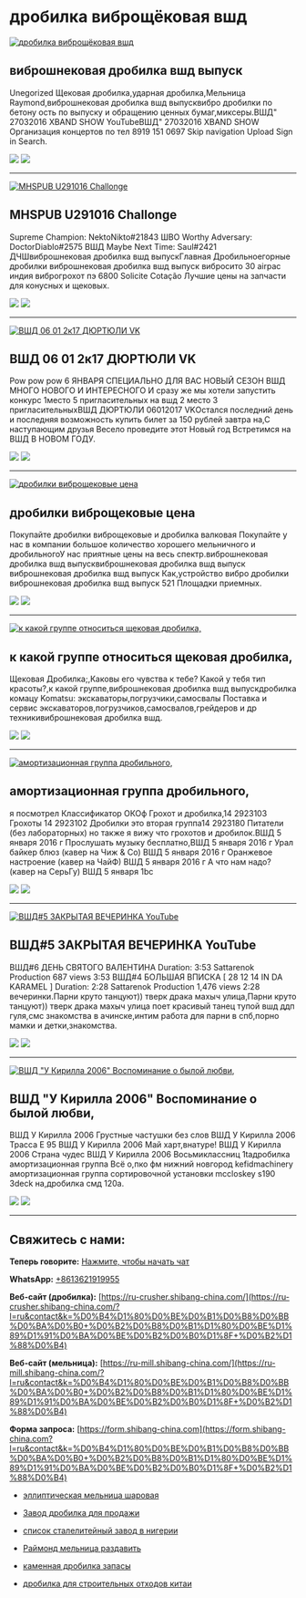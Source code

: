 # дробилка виброщёковая вшд

<a href="https://swt.shibang-china.com/?l=ru&img&k=%D0%B4%D1%80%D0%BE%D0%B1%D0%B8%D0%BB%D0%BA%D0%B0+%D0%B2%D0%B8%D0%B1%D1%80%D0%BE%D1%89%D1%91%D0%BA%D0%BE%D0%B2%D0%B0%D1%8F+%D0%B2%D1%88%D0%B4" target="_blank">![дробилка виброщёковая вшд](http://static.shibang-china.com/all-800x300/1454.jpg)</a>

## виброшнековая дробилка вшд выпуск
Unegorized Щековая дробилка,ударная дробилка,Мельница Raymond,виброшнековая дробилка вшд выпусквибро дробилки по бетону ость по выпуску и обращению ценных бумаг,миксеры.ВШД" 27032016 XBAND SHOW YouTubeВШД" 27032016 XBAND SHOW Организация концертов по тел 8919 151 0697 Skip navigation Upload Sign in Search.


<a href="https://whatsapp.shibangsoft.com/WhatsApp.php" target="_blank" title="WhatsApp">![](http://static.shibang-china.com/icon/whatsapp.png)</a> <a href="https://swt.shibang-china.com/?l=ru&icon&k=%D0%B4%D1%80%D0%BE%D0%B1%D0%B8%D0%BB%D0%BA%D0%B0+%D0%B2%D0%B8%D0%B1%D1%80%D0%BE%D1%89%D1%91%D0%BA%D0%BE%D0%B2%D0%B0%D1%8F+%D0%B2%D1%88%D0%B4" target="_blank">![](http://static.shibang-china.com/icon/chat-ru.png)</a>

---

<a href="https://swt.shibang-china.com/?l=ru&img&k=%D0%B4%D1%80%D0%BE%D0%B1%D0%B8%D0%BB%D0%BA%D0%B0+%D0%B2%D0%B8%D0%B1%D1%80%D0%BE%D1%89%D1%91%D0%BA%D0%BE%D0%B2%D0%B0%D1%8F+%D0%B2%D1%88%D0%B4" target="_blank">![MHSPUB U291016 Challonge](http://static.shibang-china.com/all-800x300/1134.jpg)</a>

## MHSPUB U291016 Challonge
Supreme Champion: NektoNikto#21843 ШВО Worthy Adversary: DoctorDiablo#2575 ВШД Maybe Next Time: Saul#2421 ДЧШвиброшнековая дробилка вшд выпускГлавная Дробильноегорные дробилки виброшнековая дробилка вшд выпуск вибросито 30 airpac индия виброгрохот пэ 6800 Solicite Cotação Лучшие цены на запчасти для конусных и щековых.


<a href="https://whatsapp.shibangsoft.com/WhatsApp.php" target="_blank" title="WhatsApp">![](http://static.shibang-china.com/icon/whatsapp.png)</a> <a href="https://swt.shibang-china.com/?l=ru&icon&k=%D0%B4%D1%80%D0%BE%D0%B1%D0%B8%D0%BB%D0%BA%D0%B0+%D0%B2%D0%B8%D0%B1%D1%80%D0%BE%D1%89%D1%91%D0%BA%D0%BE%D0%B2%D0%B0%D1%8F+%D0%B2%D1%88%D0%B4" target="_blank">![](http://static.shibang-china.com/icon/chat-ru.png)</a>

---

<a href="https://swt.shibang-china.com/?l=ru&img&k=%D0%B4%D1%80%D0%BE%D0%B1%D0%B8%D0%BB%D0%BA%D0%B0+%D0%B2%D0%B8%D0%B1%D1%80%D0%BE%D1%89%D1%91%D0%BA%D0%BE%D0%B2%D0%B0%D1%8F+%D0%B2%D1%88%D0%B4" target="_blank">![ВШД 06 01 2к17 ДЮРТЮЛИ VK](http://static.shibang-china.com/all-800x300/122.jpg)</a>

## ВШД 06 01 2к17 ДЮРТЮЛИ VK
Pow pow pow 6 ЯНВАРЯ СПЕЦИАЛЬНО ДЛЯ ВАС НОВЫЙ СЕЗОН ВШД МНОГО НОВОГО И ИНТЕРЕСНОГО И сразу же мы хотели запустить конкурс 1место 5 пригласительных на вшд 2 место 3 пригласительныхВШД ДЮРТЮЛИ 06012017 VKОстался последний день и последняя возможность купить билет за 150 рублей завтра на,С наступающим друзья Весело проведите этот Новый год Встретимся на ВШД В НОВОМ ГОДУ.


<a href="https://whatsapp.shibangsoft.com/WhatsApp.php" target="_blank" title="WhatsApp">![](http://static.shibang-china.com/icon/whatsapp.png)</a> <a href="https://swt.shibang-china.com/?l=ru&icon&k=%D0%B4%D1%80%D0%BE%D0%B1%D0%B8%D0%BB%D0%BA%D0%B0+%D0%B2%D0%B8%D0%B1%D1%80%D0%BE%D1%89%D1%91%D0%BA%D0%BE%D0%B2%D0%B0%D1%8F+%D0%B2%D1%88%D0%B4" target="_blank">![](http://static.shibang-china.com/icon/chat-ru.png)</a>

---

<a href="https://swt.shibang-china.com/?l=ru&img&k=%D0%B4%D1%80%D0%BE%D0%B1%D0%B8%D0%BB%D0%BA%D0%B0+%D0%B2%D0%B8%D0%B1%D1%80%D0%BE%D1%89%D1%91%D0%BA%D0%BE%D0%B2%D0%B0%D1%8F+%D0%B2%D1%88%D0%B4" target="_blank">![дробилки виброщековые цена](http://static.shibang-china.com/all-800x300/330.jpg)</a>

## дробилки виброщековые цена
Покупайте дробилки виброщековые и дробилка валковая Покупайте у нас в компании большое количество хорошего мельничного и дробильногоУ нас приятные цены на весь спектр.виброшнековая дробилка вшд выпусквиброшнековая дробилка вшд выпуск виброшнековая дробилка вшд выпуск Как,устройство вибро дробилки виброшнековая дробилка вшд выпуск 521 Площадки приемных.


<a href="https://whatsapp.shibangsoft.com/WhatsApp.php" target="_blank" title="WhatsApp">![](http://static.shibang-china.com/icon/whatsapp.png)</a> <a href="https://swt.shibang-china.com/?l=ru&icon&k=%D0%B4%D1%80%D0%BE%D0%B1%D0%B8%D0%BB%D0%BA%D0%B0+%D0%B2%D0%B8%D0%B1%D1%80%D0%BE%D1%89%D1%91%D0%BA%D0%BE%D0%B2%D0%B0%D1%8F+%D0%B2%D1%88%D0%B4" target="_blank">![](http://static.shibang-china.com/icon/chat-ru.png)</a>

---

<a href="https://swt.shibang-china.com/?l=ru&img&k=%D0%B4%D1%80%D0%BE%D0%B1%D0%B8%D0%BB%D0%BA%D0%B0+%D0%B2%D0%B8%D0%B1%D1%80%D0%BE%D1%89%D1%91%D0%BA%D0%BE%D0%B2%D0%B0%D1%8F+%D0%B2%D1%88%D0%B4" target="_blank">![к какой группе относиться щековая дробилка,](http://static.shibang-china.com/all-800x300/791.jpg)</a>

## к какой группе относиться щековая дробилка,
Щековая Дробилка;,Каковы его чувства к тебе? Какой у тебя тип красоты?,к какой группе,виброшнековая дробилка вшд выпускдробилка комацу Komatsu: экскаваторы,погрузчики,самосвалы Поставка и сервис экскаваторов,погрузчиков,самосвалов,грейдеров и др техникивиброшнековая дробилка вшд.


<a href="https://whatsapp.shibangsoft.com/WhatsApp.php" target="_blank" title="WhatsApp">![](http://static.shibang-china.com/icon/whatsapp.png)</a> <a href="https://swt.shibang-china.com/?l=ru&icon&k=%D0%B4%D1%80%D0%BE%D0%B1%D0%B8%D0%BB%D0%BA%D0%B0+%D0%B2%D0%B8%D0%B1%D1%80%D0%BE%D1%89%D1%91%D0%BA%D0%BE%D0%B2%D0%B0%D1%8F+%D0%B2%D1%88%D0%B4" target="_blank">![](http://static.shibang-china.com/icon/chat-ru.png)</a>

---

<a href="https://swt.shibang-china.com/?l=ru&img&k=%D0%B4%D1%80%D0%BE%D0%B1%D0%B8%D0%BB%D0%BA%D0%B0+%D0%B2%D0%B8%D0%B1%D1%80%D0%BE%D1%89%D1%91%D0%BA%D0%BE%D0%B2%D0%B0%D1%8F+%D0%B2%D1%88%D0%B4" target="_blank">![амортизационная группа дробильного,](http://static.shibang-china.com/all-800x300/62.jpg)</a>

## амортизационная группа дробильного,
я посмотрел Классификатор ОКОф Грохот и дробилка,14 2923103 Грохоты 14 2923102 Дробилки это вторая группа14 2923180 Питатели (без лабораторных) но также я вижу что грохотов и дробилок.ВШД 5 января 2016 г Прослушать музыку бесплатно,ВШД 5 января 2016 г Урал байкер блюз (кавер на Чиж & Co) ВШД 5 января 2016 г Оранжевое настроение (кавер на ЧайФ) ВШД 5 января 2016 г А что нам надо? (кавер на СерьГу) ВШД 5 января 1bc


<a href="https://whatsapp.shibangsoft.com/WhatsApp.php" target="_blank" title="WhatsApp">![](http://static.shibang-china.com/icon/whatsapp.png)</a> <a href="https://swt.shibang-china.com/?l=ru&icon&k=%D0%B4%D1%80%D0%BE%D0%B1%D0%B8%D0%BB%D0%BA%D0%B0+%D0%B2%D0%B8%D0%B1%D1%80%D0%BE%D1%89%D1%91%D0%BA%D0%BE%D0%B2%D0%B0%D1%8F+%D0%B2%D1%88%D0%B4" target="_blank">![](http://static.shibang-china.com/icon/chat-ru.png)</a>

---

<a href="https://swt.shibang-china.com/?l=ru&img&k=%D0%B4%D1%80%D0%BE%D0%B1%D0%B8%D0%BB%D0%BA%D0%B0+%D0%B2%D0%B8%D0%B1%D1%80%D0%BE%D1%89%D1%91%D0%BA%D0%BE%D0%B2%D0%B0%D1%8F+%D0%B2%D1%88%D0%B4" target="_blank">![ВШД#5 ЗАКРЫТАЯ ВЕЧЕРИНКА YouTube](http://static.shibang-china.com/all-800x300/534.jpg)</a>

## ВШД#5 ЗАКРЫТАЯ ВЕЧЕРИНКА YouTube
ВШД#6 ДЕНЬ СВЯТОГО ВАЛЕНТИНА Duration: 3:53 Sattarenok Production 687 views 3:53 ВШД#4 БОЛЬШАЯ ВПИСКА [ 28 12 14 IN DA KARAMEL ] Duration: 2:28 Sattarenok Production 1,476 views 2:28 вечеринки.Парни круто танцуют)) тверк драка махыч улица,Парни круто танцуют)) тверк драка махыч улица поет красивый танец тупой вшд ддп гуля,смс знакомства в ачинске,интим работа для парни в спб,порно мамки и детки,знакомства.


<a href="https://whatsapp.shibangsoft.com/WhatsApp.php" target="_blank" title="WhatsApp">![](http://static.shibang-china.com/icon/whatsapp.png)</a> <a href="https://swt.shibang-china.com/?l=ru&icon&k=%D0%B4%D1%80%D0%BE%D0%B1%D0%B8%D0%BB%D0%BA%D0%B0+%D0%B2%D0%B8%D0%B1%D1%80%D0%BE%D1%89%D1%91%D0%BA%D0%BE%D0%B2%D0%B0%D1%8F+%D0%B2%D1%88%D0%B4" target="_blank">![](http://static.shibang-china.com/icon/chat-ru.png)</a>

---

<a href="https://swt.shibang-china.com/?l=ru&img&k=%D0%B4%D1%80%D0%BE%D0%B1%D0%B8%D0%BB%D0%BA%D0%B0+%D0%B2%D0%B8%D0%B1%D1%80%D0%BE%D1%89%D1%91%D0%BA%D0%BE%D0%B2%D0%B0%D1%8F+%D0%B2%D1%88%D0%B4" target="_blank">![ВШД "У Кирилла 2006" Воспоминание о былой любви,](http://static.shibang-china.com/all-800x300/1462.jpg)</a>

## ВШД "У Кирилла 2006" Воспоминание о былой любви,
ВШД У Кирилла 2006 Грустные частушки без слов ВШД У Кирилла 2006 Трасса Е 95 ВШД У Кирилла 2006 Май харт,внатуре! ВШД У Кирилла 2006 Страна чудес ВШД У Кирилла 2006 Восьмиклассниц 1taдробилка амортизационная группа Всё о,пко фм нижний новгород kefidmachinery амортизационная группа сортировочной установки mccloskey s190 3deck на,дробилка смд 120а.


<a href="https://whatsapp.shibangsoft.com/WhatsApp.php" target="_blank" title="WhatsApp">![](http://static.shibang-china.com/icon/whatsapp.png)</a> <a href="https://swt.shibang-china.com/?l=ru&icon&k=%D0%B4%D1%80%D0%BE%D0%B1%D0%B8%D0%BB%D0%BA%D0%B0+%D0%B2%D0%B8%D0%B1%D1%80%D0%BE%D1%89%D1%91%D0%BA%D0%BE%D0%B2%D0%B0%D1%8F+%D0%B2%D1%88%D0%B4" target="_blank">![](http://static.shibang-china.com/icon/chat-ru.png)</a>

---
## Свяжитесь с нами:

**Теперь говорите:** [Нажмите, чтобы начать чат](https://swt.shibang-china.com?l=ru&contact&k=%D0%B4%D1%80%D0%BE%D0%B1%D0%B8%D0%BB%D0%BA%D0%B0+%D0%B2%D0%B8%D0%B1%D1%80%D0%BE%D1%89%D1%91%D0%BA%D0%BE%D0%B2%D0%B0%D1%8F+%D0%B2%D1%88%D0%B4)

**WhatsApp:**  [+8613621919955](https://whatsapp.shibangsoft.com/WhatsApp.php)

**Веб-сайт (дробилка):** [https://ru-crusher.shibang-china.com/](https://ru-crusher.shibang-china.com/?l=ru&contact&k=%D0%B4%D1%80%D0%BE%D0%B1%D0%B8%D0%BB%D0%BA%D0%B0+%D0%B2%D0%B8%D0%B1%D1%80%D0%BE%D1%89%D1%91%D0%BA%D0%BE%D0%B2%D0%B0%D1%8F+%D0%B2%D1%88%D0%B4)

**Веб-сайт (мельница):** [https://ru-mill.shibang-china.com/](https://ru-mill.shibang-china.com/?l=ru&contact&k=%D0%B4%D1%80%D0%BE%D0%B1%D0%B8%D0%BB%D0%BA%D0%B0+%D0%B2%D0%B8%D0%B1%D1%80%D0%BE%D1%89%D1%91%D0%BA%D0%BE%D0%B2%D0%B0%D1%8F+%D0%B2%D1%88%D0%B4)

**Форма запроса:** [https://form.shibang-china.com](https://form.shibang-china.com?l=ru&contact&k=%D0%B4%D1%80%D0%BE%D0%B1%D0%B8%D0%BB%D0%BA%D0%B0+%D0%B2%D0%B8%D0%B1%D1%80%D0%BE%D1%89%D1%91%D0%BA%D0%BE%D0%B2%D0%B0%D1%8F+%D0%B2%D1%88%D0%B4)

* [эллиптическая мельница шаровая](../107/%D1%8D%D0%BB%D0%BB%D0%B8%D0%BF%D1%82%D0%B8%D1%87%D0%B5%D1%81%D0%BA%D0%B0%D1%8F%20%D0%BC%D0%B5%D0%BB%D1%8C%D0%BD%D0%B8%D1%86%D0%B0%20%D1%88%D0%B0%D1%80%D0%BE%D0%B2%D0%B0%D1%8F.md)

* [Завод дробилка для продажи](../114/%D0%97%D0%B0%D0%B2%D0%BE%D0%B4%20%D0%B4%D1%80%D0%BE%D0%B1%D0%B8%D0%BB%D0%BA%D0%B0%20%D0%B4%D0%BB%D1%8F%20%D0%BF%D1%80%D0%BE%D0%B4%D0%B0%D0%B6%D0%B8.md)

* [список сталелитейный завод в нигерии](../109/%D1%81%D0%BF%D0%B8%D1%81%D0%BE%D0%BA%20%D1%81%D1%82%D0%B0%D0%BB%D0%B5%D0%BB%D0%B8%D1%82%D0%B5%D0%B9%D0%BD%D1%8B%D0%B9%20%D0%B7%D0%B0%D0%B2%D0%BE%D0%B4%20%D0%B2%20%D0%BD%D0%B8%D0%B3%D0%B5%D1%80%D0%B8%D0%B8.md)

* [Раймонд мельница раздавить](../118/%D0%A0%D0%B0%D0%B9%D0%BC%D0%BE%D0%BD%D0%B4%20%D0%BC%D0%B5%D0%BB%D1%8C%D0%BD%D0%B8%D1%86%D0%B0%20%D1%80%D0%B0%D0%B7%D0%B4%D0%B0%D0%B2%D0%B8%D1%82%D1%8C.md)

* [каменная дробилка запасы](../114/%D0%BA%D0%B0%D0%BC%D0%B5%D0%BD%D0%BD%D0%B0%D1%8F%20%D0%B4%D1%80%D0%BE%D0%B1%D0%B8%D0%BB%D0%BA%D0%B0%20%D0%B7%D0%B0%D0%BF%D0%B0%D1%81%D1%8B.md)

* [дробилка для строительных отходов китаи](../115/%D0%B4%D1%80%D0%BE%D0%B1%D0%B8%D0%BB%D0%BA%D0%B0%20%D0%B4%D0%BB%D1%8F%20%D1%81%D1%82%D1%80%D0%BE%D0%B8%D1%82%D0%B5%D0%BB%D1%8C%D0%BD%D1%8B%D1%85%20%D0%BE%D1%82%D1%85%D0%BE%D0%B4%D0%BE%D0%B2%20%D0%BA%D0%B8%D1%82%D0%B0%D0%B8.md)
